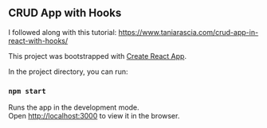 
## CRUD App with Hooks
I followed along with this tutorial:
https://www.taniarascia.com/crud-app-in-react-with-hooks/


This project was bootstrapped with [Create React App](https://github.com/facebook/create-react-app).

In the project directory, you can run:

### `npm start`

Runs the app in the development mode.<br>
Open [http://localhost:3000](http://localhost:3000) to view it in the browser.

